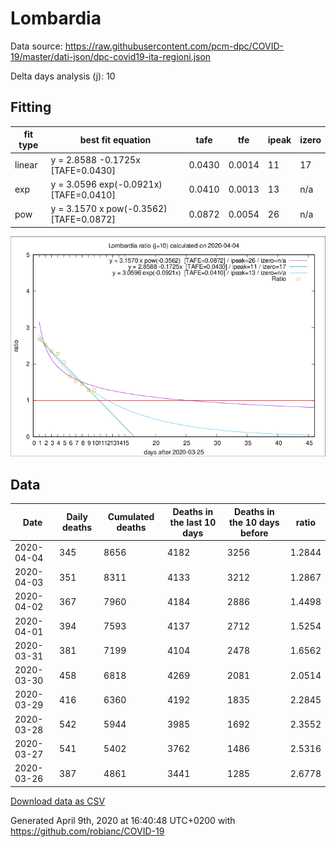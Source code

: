# Lombardia

Data source: https://raw.githubusercontent.com/pcm-dpc/COVID-19/master/dati-json/dpc-covid19-ita-regioni.json

Delta days analysis (j): 10

## Fitting 
|fit type|best fit equation|tafe|tfe|ipeak|izero|
|-------|-----|--------|------|---|---|
|linear|y = 2.8588 -0.1725x  [TAFE=0.0430]|0.0430|0.0014|11|17|
|exp|y = 3.0596 exp(-0.0921x)  [TAFE=0.0410]|0.0410|0.0013|13|n/a|
|pow|y = 3.1570 x pow(-0.3562)  [TAFE=0.0872]|0.0872|0.0054|26|n/a|

![Plot](COVID-19_lombardia_j10_2020-04-04.png)

## Data
|Date|Daily deaths|Cumulated deaths|Deaths in the last 10 days|Deaths in the 10 days before|ratio|
|----|----------|-----------|-------|--------------------|-----|
|2020-04-04|345|8656|4182|3256|1.2844|
|2020-04-03|351|8311|4133|3212|1.2867|
|2020-04-02|367|7960|4184|2886|1.4498|
|2020-04-01|394|7593|4137|2712|1.5254|
|2020-03-31|381|7199|4104|2478|1.6562|
|2020-03-30|458|6818|4269|2081|2.0514|
|2020-03-29|416|6360|4192|1835|2.2845|
|2020-03-28|542|5944|3985|1692|2.3552|
|2020-03-27|541|5402|3762|1486|2.5316|
|2020-03-26|387|4861|3441|1285|2.6778|

[Download data as CSV](COVID-19_lombardia_j10_2020-04-04.csv)

Generated April 9th, 2020 at 16:40:48 UTC+0200 with https://github.com/robianc/COVID-19
